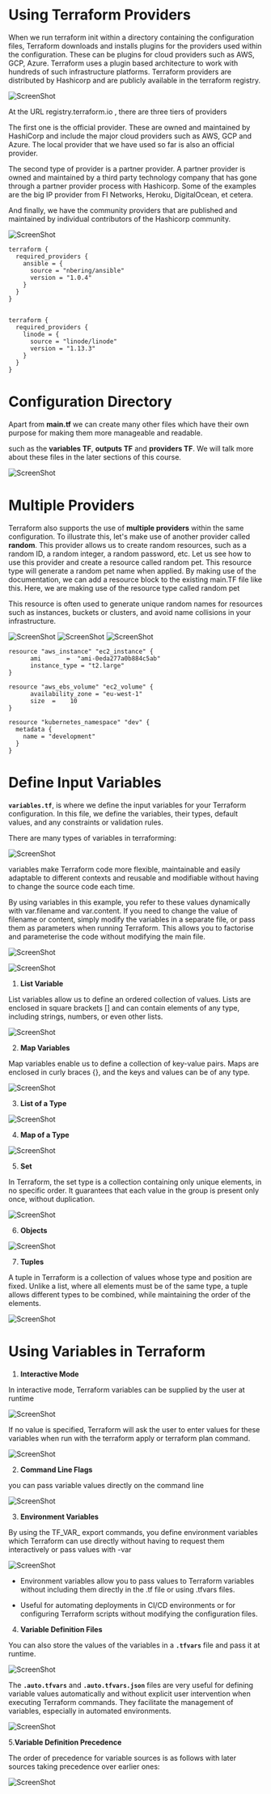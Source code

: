 # Using Terraform Providers

When we run terraform init within a directory containing the configuration files, Terraform downloads and installs plugins for the providers used within the configuration. These can be plugins for cloud providers such as AWS, GCP, Azure. Terraform uses a plugin based architecture to work with hundreds of such infrastructure platforms. Terraform providers are distributed by Hashicorp and are publicly available in the terraform registry.

![ScreenShot](/assets/provider1.PNG)

At the URL registry.terraform.io , there are three tiers of providers 

The first one is the official provider. These are owned and maintained by HashiCorp and include the major cloud providers such as AWS, GCP and Azure. The local provider that we have used so far is also an official provider.

The second type of provider is a partner provider. A partner provider is owned and maintained by a third party technology company that has gone through a partner provider process with Hashicorp. Some of the examples are the big IP provider from FI Networks, Heroku, DigitalOcean, et cetera. 

And finally, we have the community providers that are published and maintained by individual contributors of the Hashicorp community.

![ScreenShot](/assets/provider2.PNG)

```hcl
terraform {
  required_providers {
    ansible = {
      source = "nbering/ansible"
      version = "1.0.4"
    }
  }
}


terraform {
  required_providers {
    linode = {
      source = "linode/linode"
      version = "1.13.3"
    }
  }
}

```

# Configuration Directory

Apart from **main.tf** we can create many other files which have their own purpose for making them more manageable and readable.

such as the **variables TF**, **outputs TF** and **providers TF**. We will talk more about these files in the later sections of this course.

![ScreenShot](/assets/conf.PNG)

# Multiple Providers 

Terraform also supports the use of **multiple providers** within the same configuration. To illustrate this, let's make use of another provider called **random**. This provider allows us to create random resources, such as a random ID, a random integer, a random password, etc. Let us see how to use this provider and create a resource called random pet. This resource type will generate a random pet name when applied. By making use of the documentation, we can add a resource block to the existing main.TF file like this. Here, we are making use of the resource type called random pet

This resource is often used to generate unique random names for resources such as instances, buckets or clusters, and avoid name collisions in your infrastructure.

![ScreenShot](/assets/MultipleProviders1.PNG)
![ScreenShot](/assets/MultipleProviders2.PNG)
![ScreenShot](/assets/MultipleProviders3.PNG)

```hcl
resource "aws_instance" "ec2_instance" {
	  ami       =  "ami-0eda277a0b884c5ab" 
	  instance_type = "t2.large"
}

resource "aws_ebs_volume" "ec2_volume" {
	  availability_zone = "eu-west-1"
	  size  =    10
}

resource "kubernetes_namespace" "dev" {
  metadata {
    name = "development"
  }
}

```

# Define Input Variables

**`variables.tf`**, is where we define the input variables for your Terraform configuration. In this file, we define the variables, their types, default values, and any constraints or validation rules.

There are many types of variables in terraforming:

![ScreenShot](/assets/var3.PNG)

variables make Terraform code more flexible, maintainable and easily adaptable to different contexts and reusable and modifiable without having to change the source code each time.

By using variables in this example, you refer to these values dynamically with var.filename and var.content. If you need to change the value of filename or content, simply modify the variables in a separate file, or pass them as parameters when running Terraform. This allows you to factorise and parameterise the code without modifying the main file.

![ScreenShot](/assets/var1.PNG)

![ScreenShot](/assets/var2.PNG)

1. **List Variable**

List variables allow us to define an ordered collection of values. Lists are enclosed in square brackets [] and can contain elements of any type, including strings, numbers, or even other lists.

![ScreenShot](/assets/var4.PNG)

2. **Map Variables**

Map variables enable us to define a collection of key-value pairs. Maps are enclosed in curly braces {}, and the keys and values can be of any type.

![ScreenShot](/assets/var5.PNG)

3. **List of a Type**

![ScreenShot](/assets/var6.PNG)

4. **Map of a Type**

![ScreenShot](/assets/var7.PNG)

5. **Set**

In Terraform, the set type is a collection containing only unique elements, in no specific order. It guarantees that each value in the group is present only once, without duplication.

![ScreenShot](/assets/var8.PNG)

6. **Objects**

![ScreenShot](/assets/var10.PNG)

7. **Tuples**

A tuple in Terraform is a collection of values whose type and position are fixed. Unlike a list, where all elements must be of the same type, a tuple allows different types to be combined, while maintaining the order of the elements.

![ScreenShot](/assets/var9.PNG)

# Using Variables in Terraform

1. **Interactive Mode**

In interactive mode, Terraform variables can be supplied by the user at runtime

![ScreenShot](/assets/vars1.PNG)

If no value is specified, Terraform will ask the user to enter values for these variables when run with the terraform apply or terraform plan command.

![ScreenShot](/assets/vars2.PNG)

2. **Command Line Flags**

you can pass variable values directly on the command line

![ScreenShot](/assets/vars3.PNG)

3. **Environment Variables**

By using the TF_VAR_ export commands, you define environment variables which Terraform can use directly without having to request them interactively or pass values with -var

![ScreenShot](/assets/vars4.PNG)

+ Environment variables allow you to pass values to Terraform variables without including them directly in the .tf file or using .tfvars files.

+ Useful for automating deployments in CI/CD environments or for configuring Terraform scripts without modifying the configuration files.

4. **Variable Definition Files**

You can also store the values of the variables in a **`.tfvars`** file and pass it at runtime.

![ScreenShot](/assets/vars5.PNG)

The **`.auto.tfvars`** and **`.auto.tfvars.json`** files are very useful for defining variable values automatically and without explicit user intervention when executing Terraform commands. They facilitate the management of variables, especially in automated environments.

![ScreenShot](/assets/vars6.PNG)

5.**Variable Definition Precedence**

The order of precedence for variable sources is as follows with later sources taking precedence over earlier ones:

![ScreenShot](/assets/ordrevar.PNG)

